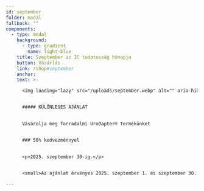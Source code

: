 ```yaml
---
id: september
folder: modal
fallback: ""
components:
  - type: modal
    background:
      - type: gradient
        name: light-blue
    title: Szeptember az IC tudatosság hónapja
    button: Vásárlás
    link: /shop#september
    anchor: 
    text: >-

      <img loading="lazy" src="/uploads/september.webp" alt="" aria-hidden="true" width="256"/>


      ##### KÜLÖNLEGES AJÁNLAT

      
      Vásárolja meg forradalmi UroDapter® termékünket


      ### 50% kedvezménnyel
      
      
      <p>2025. szeptember 30-ig.</p>


      <small>Az ajánlat érvényes 2025. szeptember 1. és szeptember 30. között</small>

---
```

